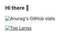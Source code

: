 ### Hi there 👋

![Anurag's GitHub stats](https://github-readme-stats.vercel.app/api?username=fedegratti&show_icons=true&count_private=true)

[![Top Langs](https://github-readme-stats.vercel.app/api/top-langs/?username=fedegratti&layout=compact)](https://github.com/anuraghazra/github-readme-stats)

<!--
**fedegratti/fedegratti** is a ✨ _special_ ✨ repository because its `README.md` (this file) appears on your GitHub profile.

Here are some ideas to get you started:

- 🔭 I’m currently working on ...
- 🌱 I’m currently learning ...
- 👯 I’m looking to collaborate on ...
- 🤔 I’m looking for help with ...
- 💬 Ask me about ...
- 📫 How to reach me: ...
- 😄 Pronouns: ...
- ⚡ Fun fact: ...
-->
